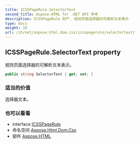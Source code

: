 ```yaml
---
title: ICSSPageRule.SelectorText
second_title: Aspose.HTML for .NET API 参考
description: ICSSPageRule 财产. 规则页面选择器的可解析文本表示
type: docs
weight: 10
url: /zh/net/aspose.html.dom.css/icsspagerule/selectortext/
---
```

## ICSSPageRule.SelectorText property

规则页面选择器的可解析文本表示。

```csharp
public string SelectorText { get; set; }
```

### 适当的价值

选择器文本。

### 也可以看看

* interface [ICSSPageRule](../)
* 命名空间 [Aspose.Html.Dom.Css](../../icsspagerule/)
* 部件 [Aspose.HTML](../../../)


